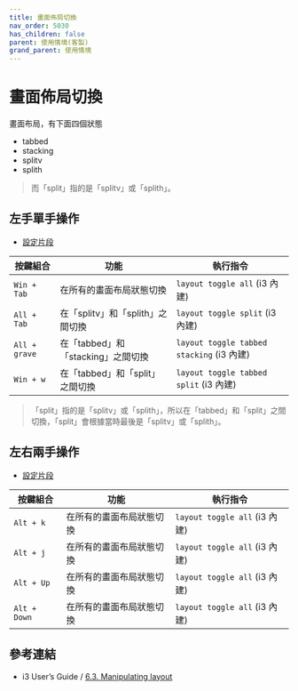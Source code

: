 ```yaml
---
title: 畫面佈局切換
nav_order: 5030
has_children: false
parent: 使用情境(客製)
grand_parent: 使用情境
---
```



# 畫面佈局切換

畫面布局，有下面四個狀態

* tabbed
* stacking
* splitv
* splith

> 而「split」指的是「splitv」或「splith」。

## 左手單手操作

* [設定片段](https://github.com/samwhelp/note-about-i3wm/blob/gh-pages/_demo/config/i3wm-config/main/config/i3/share/gen/i3wm-gen-rc/Section/Subject/Layout/Keybind/QuickSwitch.conf)


| 按鍵組合      | 功能                               | 執行指令                                  |
| ------------- | ---------------------------------- | ----------------------------------------- |
| `Win + Tab`   | 在所有的畫面布局狀態切換           | `layout toggle all` (i3 內建)             |
| `All + Tab`   | 在「splitv」和「splith」之間切換   | `layout toggle split` (i3 內建)           |
| `All + grave` | 在「tabbed」和「stacking」之間切換 | `layout toggle tabbed stacking` (i3 內建) |
| `Win + w`     | 在「tabbed」和「split」之間切換    | `layout toggle tabbed split` (i3 內建)    |


> 「split」指的是「splitv」或「splith」，所以在「tabbed」和「split」之間切換，「split」會根據當時最後是「splitv」或「splith」。


## 左右兩手操作

* [設定片段](config/i3/gen/i3wm-gen-rc/Section/Subject/Layout/Keybind/SwitchToSpecific.conf)

| 按鍵組合     | 功能                     | 執行指令                      |
| ------------ | ------------------------ | ----------------------------- |
| `Alt + k`    | 在所有的畫面布局狀態切換 | `layout toggle all` (i3 內建) |
| `Alt + j`    | 在所有的畫面布局狀態切換 | `layout toggle all` (i3 內建) |
| `Alt + Up`   | 在所有的畫面布局狀態切換 | `layout toggle all` (i3 內建) |
| `Alt + Down` | 在所有的畫面布局狀態切換 | `layout toggle all` (i3 內建) |


## 參考連結

* i3 User’s Guide / [6.3. Manipulating layout](https://i3wm.org/docs/userguide.html#manipulating_layout)
